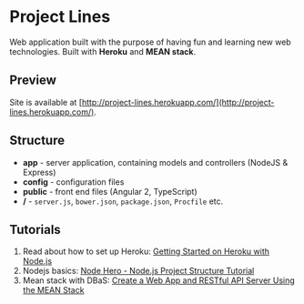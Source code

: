 # Project Lines

Web application built with the purpose of having fun and learning new web technologies. Built with **Heroku** and **MEAN stack**.

## Preview

Site is available at [http://project-lines.herokuapp.com/](http://project-lines.herokuapp.com/).

## Structure

  - **app** - server application, containing models and controllers (NodeJS & Express)
  - **config** - configuration files 
  - **public** - front end files (Angular 2, TypeScript)
  - **/** - `server.js`, `bower.json`, `package.json`, `Procfile` etc.

## Tutorials

  1. Read about how to set up Heroku: [Getting Started on Heroku with Node.js](https://devcenter.heroku.com/articles/getting-started-with-nodejs#introduction)
  2. Nodejs basics: [Node Hero - Node.js Project Structure Tutorial](https://blog.risingstack.com/node-hero-node-js-project-structure-tutorial/)
  3. Mean stack with DBaS: [Create a Web App and RESTful API Server Using the MEAN Stack](https://devcenter.heroku.com/articles/mean-apps-restful-api)